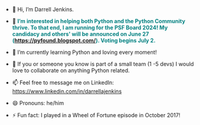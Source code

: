 - 👋 Hi, I’m Darrell Jenkins.
- 👀 **<span style="font-size: 14px; color: teal; front-weight: bold;">I’m interested in helping both Python and the Python Community thrive. To that end, I am running for the PSF Board 2024! My candidacy and others' will be announced on June 27 (https://pyfound.blogspot.com/). Voting begins July 2.</span>**

- 🌱 I’m currently learning Python and loving every moment!
- 💞️ If you or someone you know is part of a small team (1 -5 devs) I would love to collaborate on anything Python related.
- 📫 Feel free to message me on LinkedIn:  https://www.linkedin.com/in/darrellajenkins
- 😄 Pronouns: he/him
- ⚡ Fun fact: I played in a Wheel of Fortune episode in October 2017!

<!---
darrellajenkins/darrellajenkins is a ✨ special ✨ repository because its `README.md` (this file) appears on your GitHub profile.
You can click the Preview link to take a look at your changes.
--->

